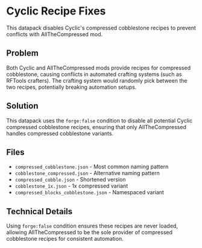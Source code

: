 # Cyclic Recipe Fixes

This datapack disables Cyclic's compressed cobblestone recipes to prevent conflicts with AllTheCompressed mod.

## Problem
Both Cyclic and AllTheCompressed mods provide recipes for compressed cobblestone, causing conflicts in automated crafting systems (such as RFTools crafters). The crafting system would randomly pick between the two recipes, potentially breaking automation setups.

## Solution
This datapack uses the `forge:false` condition to disable all potential Cyclic compressed cobblestone recipes, ensuring that only AllTheCompressed handles compressed cobblestone variants.

## Files
- `compressed_cobblestone.json` - Most common naming pattern
- `cobblestone_compressed.json` - Alternative naming pattern  
- `compressed_cobble.json` - Shortened version
- `cobblestone_1x.json` - 1x compressed variant
- `compressed_blocks_cobblestone.json` - Namespaced variant

## Technical Details
Using `forge:false` condition ensures these recipes are never loaded, allowing AllTheCompressed to be the sole provider of compressed cobblestone recipes for consistent automation.